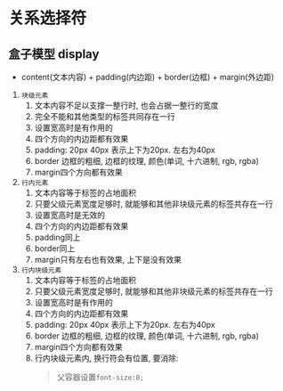 # 关系选择符
## 盒子模型 display
* content(文本内容) + padding(内边距) + border(边框) + margin(外边距)

1. `块级元素`
    1. 文本内容不足以支撑一整行时, 也会占据一整行的宽度
    2. 完全不能和其他类型的标签共同存在一行
    3. 设置宽高时是有作用的
    4. 四个方向的内边距都有效果
    5. padding: 20px 40px 表示上下为20px. 左右为40px
    6. border 边框的粗细, 边框的纹理, 颜色(单词, 十六进制, rgb, rgba)
    7. margin四个方向都有效果
2. `行内元素`
    1. 文本内容等于标签的占地面积
    2. 只要父级元素宽度足够时, 就能够和其他非块级元素的标签共存在一行
    3. 设置宽高时是无效的
    4. 四个方向的内边距都有效果
    5. padding同上
    6. border同上
    7. margin只有左右也有效果, 上下是没有效果
3. `行内块级元素`
    1. 文本内容等于标签的占地面积
    2. 只要父级元素宽度足够时, 就能够和其他非块级元素的标签共存在一行
    3. 设置宽高时是有作用的
    4. 四个方向的内边距都有效果
    5. padding: 20px 40px 表示上下为20px. 左右为40px
    6. border 边框的粗细, 边框的纹理, 颜色(单词, 十六进制, rgb, rgba)
    7. margin四个方向都有效果
    8. 行内块级元素内, 换行符会有位置, 要消除:
        > 父容器设置`font-size:0;`